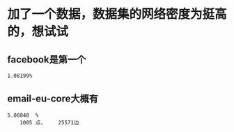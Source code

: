 # 加了一个数据，数据集的网络密度为挺高的，想试试
## facebook是第一个
    1.08199%

##  email-eu-core大概有
    5.06848  %
        1005 点，    25571边
        
##  